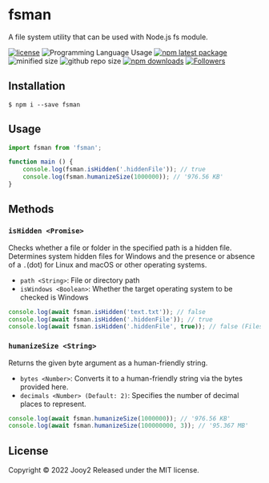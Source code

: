 # fsman
A file system utility that can be used with Node.js fs module.

[![license](https://img.shields.io/badge/license-MIT-blue.svg)](https://github.com/jooy2/fsman/blob/master/LICENSE)
![Programming Language Usage](https://img.shields.io/github/languages/top/jooy2/fsman)
[![npm latest package](https://img.shields.io/npm/v/fsman/latest.svg)](https://www.npmjs.com/package/fsman)
![minified size](https://img.shields.io/bundlephobia/min/fsman)
![github repo size](https://img.shields.io/github/repo-size/jooy2/fsman)
[![npm downloads](https://img.shields.io/npm/dm/fsman.svg)](https://www.npmjs.com/package/fsman)
[![Followers](https://img.shields.io/github/followers/jooy2?style=social)](https://github.com/jooy2)

## Installation

```shell
$ npm i --save fsman
```

## Usage
```javascript
import fsman from 'fsman';

function main () {
    console.log(fsman.isHidden('.hiddenFile')); // true
    console.log(fsman.humanizeSize(1000000)); // '976.56 KB'
}
```

## Methods

### `isHidden <Promise>`

Checks whether a file or folder in the specified path is a hidden file.
Determines system hidden files for Windows and the presence or absence of a `.`(dot) for Linux and macOS or other operating systems.
- `path <String>`: File or directory path
- `isWindows <Boolean>`: Whether the target operating system to be checked is Windows

```javascript
console.log(await fsman.isHidden('text.txt')); // false
console.log(await fsman.isHidden('.hiddenFile')); // true
console.log(await fsman.isHidden('.hiddenFile', true)); // false (Files with no hidden attribute applied in Windows)
```

### `humanizeSize <String>`
Returns the given byte argument as a human-friendly string.
- `bytes <Number>`: Converts it to a human-friendly string via the bytes provided here.
- `decimals <Number> (Default: 2)`: Specifies the number of decimal places to represent.

```javascript
console.log(await fsman.humanizeSize(1000000)); // '976.56 KB'
console.log(await fsman.humanizeSize(100000000, 3)); // '95.367 MB'
```

## License
Copyright © 2022 Jooy2 Released under the MIT license.
